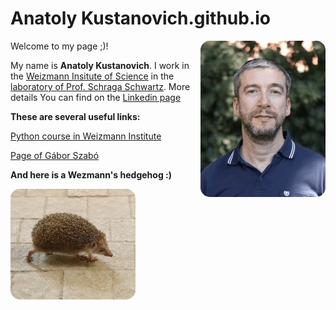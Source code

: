 # Anatoly Kustanovich.github.io

Welcome to my page ;)!
<img src="my_photo1.jpg" width="200" style="border-radius: 15px;" align="right">


My name is **Anatoly Kustanovich**. 
I work in the [Weizmann Insitute of Science](https://www.weizmann.ac.il/pages/) in the [laboratory of Prof. Schraga Schwartz](https://www.weizmann.ac.il/molgen/schwartz/).
More details You can find on the [Linkedin page](https://www.linkedin.com/in/anatoli-kustanovich/) 


**These are several useful links:**

[Python course in Weizmann Institute](https://github.com/szabgab/wis-python-course-2024-11)

[Page of Gábor Szabó ](https://szabgab.com/)




**And here is a Wezmann's hedgehog :)**

<img src="hedgehog.jpg" width="200" style="border-radius: 15px;" align="left">




